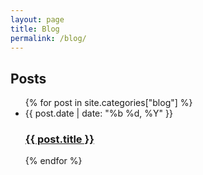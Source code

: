 ```yaml
---
layout: page
title: Blog
permalink: /blog/
---
```


<div class="home">
<h2 class="post-list-heading">Posts</h2>
  <ul class="post-list">
  {% for post in site.categories["blog"] %}
    <li><span class="post-meta">{{ post.date | date: "%b %d, %Y" }}</span>
      <h3>
        <a class="post-link" href="{{ site.domain }}{{ post.url }}">
          {{ post.title }}
        </a>
      </h3>
    </li>
  {% endfor %}
  </ul>
</div>
